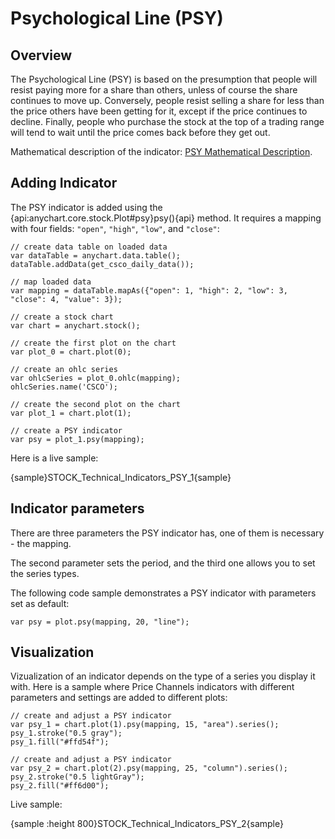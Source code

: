# Psychological Line (PSY)
## Overview

The Psychological Line (PSY) is based on the presumption that people will resist paying more for a share than others, unless of course the share continues to move up. Conversely, people resist selling a share for less than the price others have been getting for it, except if the price continues to decline. Finally, people who purchase the stock at the top of a trading range will tend to wait until the price comes back before they get out.

Mathematical description of the indicator: [PSY Mathematical Description](Mathematical_Description#psychological_line).

## Adding Indicator

The PSY indicator is added using the {api:anychart.core.stock.Plot#psy}psy(){api} method. It requires a mapping with four fields: `"open"`, `"high"`, `"low"`, and `"close"`:

```
// create data table on loaded data
var dataTable = anychart.data.table();
dataTable.addData(get_csco_daily_data());

// map loaded data
var mapping = dataTable.mapAs({"open": 1, "high": 2, "low": 3, "close": 4, "value": 3});

// create a stock chart
var chart = anychart.stock();

// create the first plot on the chart
var plot_0 = chart.plot(0);

// create an ohlc series
var ohlcSeries = plot_0.ohlc(mapping);
ohlcSeries.name('CSCO');

// create the second plot on the chart
var plot_1 = chart.plot(1);

// create a PSY indicator
var psy = plot_1.psy(mapping);
```

Here is a live sample:

{sample}STOCK\_Technical\_Indicators\_PSY\_1{sample}

## Indicator parameters

There are three parameters the PSY indicator has, one of them is necessary - the mapping.

The second parameter sets the period, and the third one allows you to set the series types.

The following code sample demonstrates a PSY indicator with parameters set as default:

```
var psy = plot.psy(mapping, 20, "line");
```

## Visualization

Vizualization of an indicator depends on the type of a series you display it with. Here is a sample where Price Channels indicators with different parameters and settings are added to different plots:

```
// create and adjust a PSY indicator
var psy_1 = chart.plot(1).psy(mapping, 15, "area").series();
psy_1.stroke("0.5 gray");
psy_1.fill("#ffd54f");

// create and adjust a PSY indicator
var psy_2 = chart.plot(2).psy(mapping, 25, "column").series();
psy_2.stroke("0.5 lightGray");
psy_2.fill("#ff6d00");   
```

Live sample:

{sample :height 800}STOCK\_Technical\_Indicators\_PSY\_2{sample}